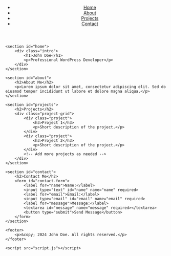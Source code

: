 <html lang="en">
<head>
    <meta charset="UTF-8">
    <meta name="viewport" content="width=device-width, initial-scale=1.0">
    <title>WordPress Developer Portfolio</title>
    <link rel="stylesheet" type="text/css" href="styles.css">
</head>
<body>
    <header>
        <nav>
            <ul>
                <li><a href="#home">Home</a></li>
                <li><a href="#about">About</a></li>
                <li><a href="#projects">Projects</a></li>
                <li><a href="#contact">Contact</a></li>
            </ul>
        </nav>
    </header>

    <section id="home">
        <div class="intro">
            <h1>John Doe</h1>
            <p>Professional WordPress Developer</p>
        </div>
    </section>

    <section id="about">
        <h2>About Me</h2>
        <p>Lorem ipsum dolor sit amet, consectetur adipiscing elit. Sed do eiusmod tempor incididunt ut labore et dolore magna aliqua.</p>
    </section>

    <section id="projects">
        <h2>Projects</h2>
        <div class="project-grid">
            <div class="project">
                <h3>Project 1</h3>
                <p>Short description of the project.</p>
            </div>
            <div class="project">
                <h3>Project 2</h3>
                <p>Short description of the project.</p>
            </div>
            <!-- Add more projects as needed -->
        </div>
    </section>

    <section id="contact">
        <h2>Contact Me</h2>
        <form id="contact-form">
            <label for="name">Name:</label>
            <input type="text" id="name" name="name" required>
            <label for="email">Email:</label>
            <input type="email" id="email" name="email" required>
            <label for="message">Message:</label>
            <textarea id="message" name="message" required></textarea>
            <button type="submit">Send Message</button>
        </form>
    </section>

    <footer>
        <p>&copy; 2024 John Doe. All rights reserved.</p>
    </footer>

    <script src="script.js"></script>
</body>
</html>
